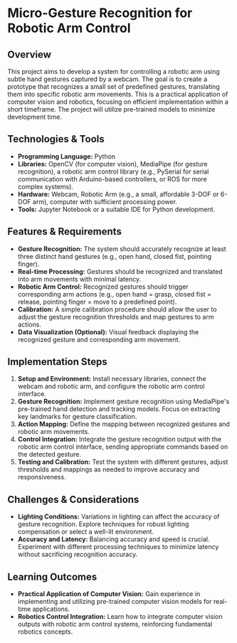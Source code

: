 # Micro-Gesture Recognition for Robotic Arm Control

## Overview
This project aims to develop a system for controlling a robotic arm using subtle hand gestures captured by a webcam.  The goal is to create a prototype that recognizes a small set of predefined gestures, translating them into specific robotic arm movements. This is a practical application of computer vision and robotics, focusing on efficient implementation within a short timeframe.  The project will utilize pre-trained models to minimize development time.

## Technologies & Tools

* **Programming Language:** Python
* **Libraries:** OpenCV (for computer vision), MediaPipe (for gesture recognition), a robotic arm control library (e.g., PySerial for serial communication with Arduino-based controllers, or ROS for more complex systems).
* **Hardware:** Webcam, Robotic Arm (e.g., a small, affordable 3-DOF or 6-DOF arm), computer with sufficient processing power.
* **Tools:** Jupyter Notebook or a suitable IDE for Python development.

## Features & Requirements

- **Gesture Recognition:**  The system should accurately recognize at least three distinct hand gestures (e.g., open hand, closed fist, pointing finger).
- **Real-time Processing:**  Gestures should be recognized and translated into arm movements with minimal latency.
- **Robotic Arm Control:**  Recognized gestures should trigger corresponding arm actions (e.g., open hand = grasp, closed fist = release, pointing finger = move to a predefined point).
- **Calibration:**  A simple calibration procedure should allow the user to adjust the gesture recognition thresholds and map gestures to arm actions.
- **Data Visualization (Optional):**  Visual feedback displaying the recognized gesture and corresponding arm movement.


## Implementation Steps

1. **Setup and Environment:** Install necessary libraries, connect the webcam and robotic arm, and configure the robotic arm control interface.
2. **Gesture Recognition:** Implement gesture recognition using MediaPipe's pre-trained hand detection and tracking models.  Focus on extracting key landmarks for gesture classification.
3. **Action Mapping:** Define the mapping between recognized gestures and robotic arm movements.
4. **Control Integration:**  Integrate the gesture recognition output with the robotic arm control interface, sending appropriate commands based on the detected gesture.
5. **Testing and Calibration:** Test the system with different gestures, adjust thresholds and mappings as needed to improve accuracy and responsiveness.

## Challenges & Considerations

- **Lighting Conditions:**  Variations in lighting can affect the accuracy of gesture recognition.  Explore techniques for robust lighting compensation or select a well-lit environment.
- **Accuracy and Latency:**  Balancing accuracy and speed is crucial.  Experiment with different processing techniques to minimize latency without sacrificing recognition accuracy.


## Learning Outcomes

- **Practical Application of Computer Vision:**  Gain experience in implementing and utilizing pre-trained computer vision models for real-time applications.
- **Robotics Control Integration:**  Learn how to integrate computer vision outputs with robotic arm control systems, reinforcing fundamental robotics concepts.


